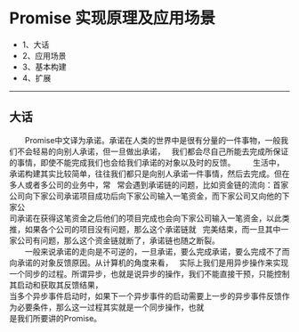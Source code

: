 # Promise 实现原理及应用场景
* 1、大话
* 2、应用场景
* 3、基本构建
* 4、扩展

-- --
## 大话
&emsp;&emsp;Promise中文译为承诺。承诺在人类的世界中是很有分量的一件事物，一般我们不会轻易的向别人承诺，但一旦做出承诺，  
我们都会尽自己所能去完成所保证的事情，即使不能完成我们也会给我们承诺的对象以及时的反馈。
&emsp;&emsp;生活中，承诺构建其实比较简单，往往我们都只是向别人承诺一件事情，然后去完成。但在多人或者多公司的业务中，常  
常会遇到承诺链的问题，比如资金链的流向：首家公司向下家公司承诺项目成功后向下家公司输入一笔资金，而下家公司又向他的下家公  
司承诺在获得这笔资金之后他们的项目完成也会向下家公司输入一笔资金，以此类推，如果各个公司的项目没有问题，那么这个承诺链就  
完美结束，而一旦其中一家公司有问题，那么这个资金链就断了，承诺链也随之断裂。  
&emsp;&emsp;一般来说承诺的走向是不可逆的，一旦承诺，要么完成承诺，要么完成不了而向承诺的对象反馈原因。从计算机的角度来看，  
实际上我们是用异步操作来实现一个同步的过程。所谓异步，也就是说异步的操作，我们不能直接干预，只能控制其启动和获取其反馈结果，  
当多个异步事件启动时，如果下一个异步事件的启动需要上一步的异步事件反馈作为必要条件，那么这一过程其实就是一个同步操作，也就  
是我们所要讲的Promise。
